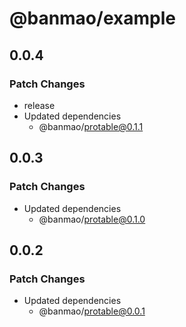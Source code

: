 # @banmao/example

## 0.0.4

### Patch Changes

- release
- Updated dependencies
  - @banmao/protable@0.1.1

## 0.0.3

### Patch Changes

- Updated dependencies
  - @banmao/protable@0.1.0

## 0.0.2

### Patch Changes

- Updated dependencies
  - @banmao/protable@0.0.1
